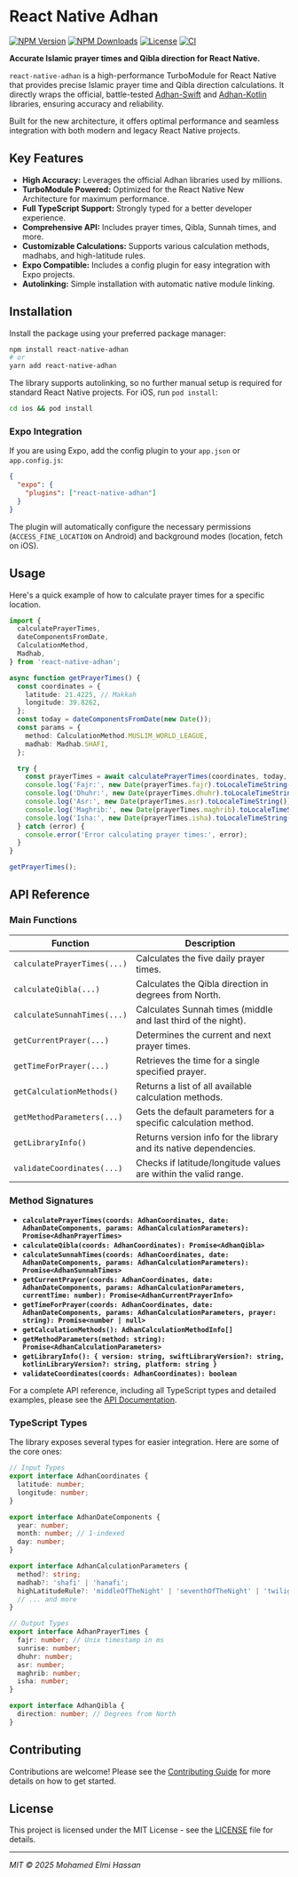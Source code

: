 # React Native Adhan

[![NPM Version](https://img.shields.io/npm/v/react-native-adhan.svg)](https://www.npmjs.com/package/react-native-adhan)
[![NPM Downloads](https://img.shields.io/npm/dm/react-native-adhan.svg)](https://www.npmjs.com/package/react-native-adhan)
[![License](https://img.shields.io/npm/l/react-native-adhan.svg)](https://github.com/maxto024/react-native-adhan/blob/main/LICENSE)
[![CI](https://github.com/maxto024/react-native-adhan/actions/workflows/ci.yml/badge.svg)](https://github.com/maxto024/react-native-adhan/actions/workflows/ci.yml)

**Accurate Islamic prayer times and Qibla direction for React Native.**

`react-native-adhan` is a high-performance TurboModule for React Native that provides precise Islamic prayer time and Qibla direction calculations. It directly wraps the official, battle-tested [Adhan-Swift](https://github.com/batoulapps/Adhan-Swift) and [Adhan-Kotlin](https://github.com/batoulapps/Adhan-Kotlin) libraries, ensuring accuracy and reliability.

Built for the new architecture, it offers optimal performance and seamless integration with both modern and legacy React Native projects.

## Key Features

- **High Accuracy:** Leverages the official Adhan libraries used by millions.
- **TurboModule Powered:** Optimized for the React Native New Architecture for maximum performance.
- **Full TypeScript Support:** Strongly typed for a better developer experience.
- **Comprehensive API:** Includes prayer times, Qibla, Sunnah times, and more.
- **Customizable Calculations:** Supports various calculation methods, madhabs, and high-latitude rules.
- **Expo Compatible:** Includes a config plugin for easy integration with Expo projects.
- **Autolinking:** Simple installation with automatic native module linking.

## Installation

Install the package using your preferred package manager:

```bash
npm install react-native-adhan
# or
yarn add react-native-adhan
```

The library supports autolinking, so no further manual setup is required for standard React Native projects. For iOS, run `pod install`:

```bash
cd ios && pod install
```

### Expo Integration

If you are using Expo, add the config plugin to your `app.json` or `app.config.js`:

```json
{
  "expo": {
    "plugins": ["react-native-adhan"]
  }
}
```

The plugin will automatically configure the necessary permissions (`ACCESS_FINE_LOCATION` on Android) and background modes (location, fetch on iOS).

## Usage

Here's a quick example of how to calculate prayer times for a specific location.

```typescript
import {
  calculatePrayerTimes,
  dateComponentsFromDate,
  CalculationMethod,
  Madhab,
} from 'react-native-adhan';

async function getPrayerTimes() {
  const coordinates = {
    latitude: 21.4225, // Makkah
    longitude: 39.8262,
  };
  const today = dateComponentsFromDate(new Date());
  const params = {
    method: CalculationMethod.MUSLIM_WORLD_LEAGUE,
    madhab: Madhab.SHAFI,
  };

  try {
    const prayerTimes = await calculatePrayerTimes(coordinates, today, params);
    console.log('Fajr:', new Date(prayerTimes.fajr).toLocaleTimeString());
    console.log('Dhuhr:', new Date(prayerTimes.dhuhr).toLocaleTimeString());
    console.log('Asr:', new Date(prayerTimes.asr).toLocaleTimeString());
    console.log('Maghrib:', new Date(prayerTimes.maghrib).toLocaleTimeString());
    console.log('Isha:', new Date(prayerTimes.isha).toLocaleTimeString());
  } catch (error) {
    console.error('Error calculating prayer times:', error);
  }
}

getPrayerTimes();
```

## API Reference

### Main Functions

| Function                    | Description                                                              |
| --------------------------- | ------------------------------------------------------------------------ |
| `calculatePrayerTimes(...)` | Calculates the five daily prayer times.                                  |
| `calculateQibla(...)`       | Calculates the Qibla direction in degrees from North.                    |
| `calculateSunnahTimes(...)` | Calculates Sunnah times (middle and last third of the night).            |
| `getCurrentPrayer(...)`     | Determines the current and next prayer times.                            |
| `getTimeForPrayer(...)`     | Retrieves the time for a single specified prayer.                        |
| `getCalculationMethods()`   | Returns a list of all available calculation methods.                     |
| `getMethodParameters(...)`  | Gets the default parameters for a specific calculation method.           |
| `getLibraryInfo()`          | Returns version info for the library and its native dependencies.        |
| `validateCoordinates(...)`  | Checks if latitude/longitude values are within the valid range.          |

### Method Signatures

- **`calculatePrayerTimes(coords: AdhanCoordinates, date: AdhanDateComponents, params: AdhanCalculationParameters): Promise<AdhanPrayerTimes>`**
- **`calculateQibla(coords: AdhanCoordinates): Promise<AdhanQibla>`**
- **`calculateSunnahTimes(coords: AdhanCoordinates, date: AdhanDateComponents, params: AdhanCalculationParameters): Promise<AdhanSunnahTimes>`**
- **`getCurrentPrayer(coords: AdhanCoordinates, date: AdhanDateComponents, params: AdhanCalculationParameters, currentTime: number): Promise<AdhanCurrentPrayerInfo>`**
- **`getTimeForPrayer(coords: AdhanCoordinates, date: AdhanDateComponents, params: AdhanCalculationParameters, prayer: string): Promise<number | null>`**
- **`getCalculationMethods(): AdhanCalculationMethodInfo[]`**
- **`getMethodParameters(method: string): Promise<AdhanCalculationParameters>`**
- **`getLibraryInfo(): { version: string, swiftLibraryVersion?: string, kotlinLibraryVersion?: string, platform: string }`**
- **`validateCoordinates(coords: AdhanCoordinates): boolean`**

For a complete API reference, including all TypeScript types and detailed examples, please see the [API Documentation](./docs/API.md).

### TypeScript Types

The library exposes several types for easier integration. Here are some of the core ones:

```typescript
// Input Types
export interface AdhanCoordinates {
  latitude: number;
  longitude: number;
}

export interface AdhanDateComponents {
  year: number;
  month: number; // 1-indexed
  day: number;
}

export interface AdhanCalculationParameters {
  method?: string;
  madhab?: 'shafi' | 'hanafi';
  highLatitudeRule?: 'middleOfTheNight' | 'seventhOfTheNight' | 'twilightAngle';
  // ... and more
}

// Output Types
export interface AdhanPrayerTimes {
  fajr: number; // Unix timestamp in ms
  sunrise: number;
  dhuhr: number;
  asr: number;
  maghrib: number;
  isha: number;
}

export interface AdhanQibla {
  direction: number; // Degrees from North
}
```

## Contributing

Contributions are welcome! Please see the [Contributing Guide](./CONTRIBUTING.md) for more details on how to get started.

## License

This project is licensed under the MIT License - see the [LICENSE](./LICENSE) file for details.

---

_MIT © 2025 Mohamed Elmi Hassan_